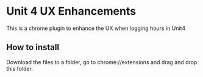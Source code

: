 # Unit 4 UX Enhancements

This is a chrome plugin to enhance the UX when logging hours in Unit4

## How to install

Download the files to a folder, go to chrome://extensions and drag and drop this folder.


